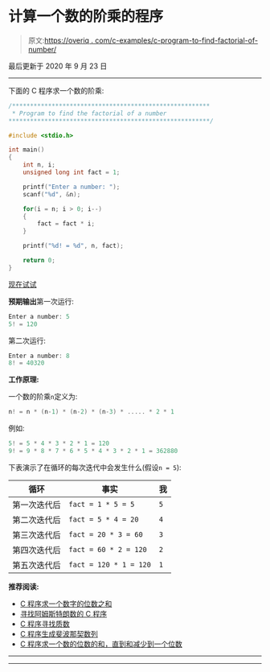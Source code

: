 # 计算一个数的阶乘的程序

> 原文:[https://overiq . com/c-examples/c-program-to-find-factorial-of-number/](https://overiq.com/c-examples/c-program-to-find-the-factorial-of-a-number/)

最后更新于 2020 年 9 月 23 日

* * *

下面的 C 程序求一个数的阶乘:

```c
/*******************************************************
 * Program to find the factorial of a number
********************************************************/

#include <stdio.h>

int main() 
{
    int n, i;
    unsigned long int fact = 1;

    printf("Enter a number: ");
    scanf("%d", &n);

    for(i = n; i > 0; i--)
    {        
        fact = fact * i;                
    }

    printf("%d! = %d", n, fact);

    return 0;
}

```

[现在试试](https://overiq.com/c-online-compiler/mYA/)

**预期输出**第一次运行:

```c
Enter a number: 5
5! = 120

```

第二次运行:

```c
Enter a number: 8
8! = 40320

```

**工作原理:**

一个数的阶乘`n`定义为:

```c
n! = n * (n-1) * (n-2) * (n-3) * ..... * 2 * 1

```

例如:

```c
5! = 5 * 4 * 3 * 2 * 1 = 120
9! = 9 * 8 * 7 * 6 * 5 * 4 * 3 * 2 * 1 = 362880

```

下表演示了在循环的每次迭代中会发生什么(假设`n = 5`):

| 循环 | 事实 | 我 |
| --- | --- | --- |
| 第一次迭代后 | `fact = 1 * 5 = 5` | `5` |
| 第二次迭代后 | `fact = 5 * 4 = 20` | `4` |
| 第三次迭代后 | `fact = 20 * 3 = 60` | `3` |
| 第四次迭代后 | `fact = 60 * 2 = 120` | `2` |
| 第五次迭代后 | `fact = 120 * 1 = 120` | `1` |

**推荐阅读:**

*   [C 程序求一个数字的位数之和](/c-examples/c-program-to-find-the-sum-of-digits-of-a-number/)
*   [寻找阿姆斯特朗数的 C 程序](/c-examples/c-program-to-find-armstrong-numbers/)
*   [C 程序寻找质数](/c-examples/c-program-to-find-prime-numbers/)
*   [C 程序生成斐波那契数列](/c-examples/c-program-to-generate-fibonacci-sequence/)
*   [C 程序求一个数的位数的和，直到和减少到一个位数](/c-examples/c-program-to-find-the-sum-of-the-digits-of-a-number-untill-the-sum-is-reduced-to-a-single-digit/)

* * *

* * *